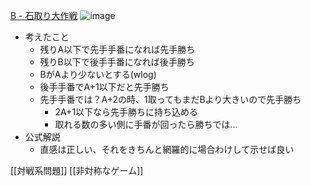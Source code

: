 
[B - 石取り大作戦](https://atcoder.jp/contests/arc046/tasks/arc046_b)
![image](https://gyazo.com/d9db142ea9bb9d964a6454189f0dacea/thumb/1000)
- 考えたこと
    - 残りA以下で先手手番になれば先手勝ち
    - 残りB以下で後手手番になれば後手勝ち
    - BがAより少ないとする(wlog)
    - 後手手番でA+1以下だと先手勝ち
    - 先手手番では？A+2の時、1取ってもまだBより大きいので先手勝ち
        - 2A+1以下なら先手勝ちに持ち込める
        - 取れる数の多い側に手番が回ったら勝ちでは…
- 公式解説
    - 直感は正しい、それをきちんと網羅的に場合わけして示せば良い

[[対戦系問題]]
[[非対称なゲーム]]
